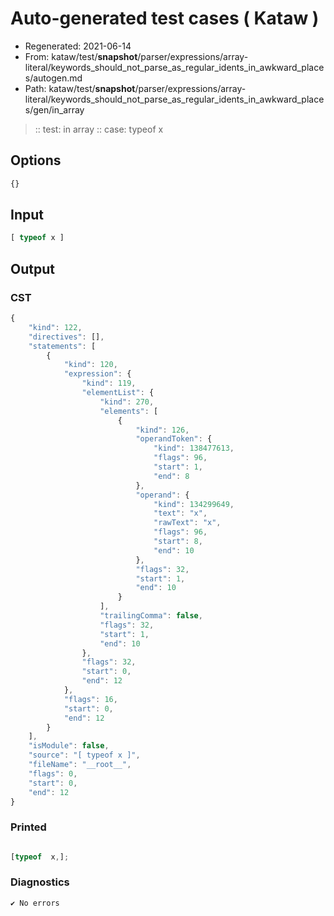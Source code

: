 # Auto-generated test cases ( Kataw )
- Regenerated: 2021-06-14
- From: kataw/test/__snapshot__/parser/expressions/array-literal/keywords_should_not_parse_as_regular_idents_in_awkward_places/autogen.md
- Path: kataw/test/__snapshot__/parser/expressions/array-literal/keywords_should_not_parse_as_regular_idents_in_awkward_places/gen/in_array
> :: test: in array
> :: case: typeof x
## Options

`````js
{}
`````
## Input

`````js
[ typeof x ]
`````
## Output

### CST

```javascript
{
    "kind": 122,
    "directives": [],
    "statements": [
        {
            "kind": 120,
            "expression": {
                "kind": 119,
                "elementList": {
                    "kind": 270,
                    "elements": [
                        {
                            "kind": 126,
                            "operandToken": {
                                "kind": 138477613,
                                "flags": 96,
                                "start": 1,
                                "end": 8
                            },
                            "operand": {
                                "kind": 134299649,
                                "text": "x",
                                "rawText": "x",
                                "flags": 96,
                                "start": 8,
                                "end": 10
                            },
                            "flags": 32,
                            "start": 1,
                            "end": 10
                        }
                    ],
                    "trailingComma": false,
                    "flags": 32,
                    "start": 1,
                    "end": 10
                },
                "flags": 32,
                "start": 0,
                "end": 12
            },
            "flags": 16,
            "start": 0,
            "end": 12
        }
    ],
    "isModule": false,
    "source": "[ typeof x ]",
    "fileName": "__root__",
    "flags": 0,
    "start": 0,
    "end": 12
}
```

### Printed

```javascript

[typeof  x,];

```

### Diagnostics

```javascript
✔ No errors
```

